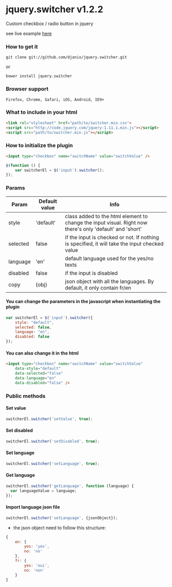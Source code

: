 jquery.switcher v1.2.2
===============

Custom checkbox / radio button in jquery

see live example [here](https://rawgit.com/djanix/jquery.switcher/master/index.html)

### How to get it

    git clone git://github.com/djanix/jquery.switcher.git

or

    bower install jquery.switcher

### Browser support
    Firefox, Chrome, Safari, iOS, Android, IE9+

### What to include in your html
```html
<link rel="stylesheet" href="path/to/switcher.min.css">
<script src="http://code.jquery.com/jquery-1.11.1.min.js"></script>
<script src="path/to/switcher.min.js"></script>
```

### How to initialize the plugin
```html
<input type="checkbox" name="switchName" value="switchValue" />
```

```javascript
$(function () {
    var switcherEl = $('input').switcher();
});
```

### Params

| Param         | Default value | Info                                                                                                     |
| ------------- | ------------- | ---------------------------------------------------------------------------------------------------------|
| style         | 'default'     | class added to the html element to change the input visual. Right now there's only 'default' and 'short' |
| selected      | false         | if the input is checked or not. If nothing is specified, it will take the input checked value            |
| language      | 'en'          | default language used for the yes/no texts                                                               |
| disabled      | false         | if the input is disabled                                                                                 |
| copy          | {obj}         | json object with all the languages. By default, it only contain fr/en                                    |

#### You can change the parameters in the javascript when instantiating the plugin

```javascript
var switcherEl = $('input').switcher({
    style: "default",
    selected: false,
    language: "en",
    disabled: false
});
```

#### You can also change it in the html

```html
<input type="checkbox" name="switchName" value="switchValue"
    data-style="default"
    data-selected="false"
    data-language="en"
    data-disabled="false" />
```

### Public methods

#### Set value
```javascript
switcherEl.switcher('setValue', true);
```

#### Set disabled
```javascript
switcherEl.switcher('setDisabled', true);
```

#### Set language
```javascript
switcherEl.switcher('setLanguage', true);
```

#### Get language
```javascript
switcherEl.switcher('getLanguage', function (language) {
  var languageValue = language;
});
```

#### Import language json file
```javascript
switcherEl.switcher('setLanguage', {jsonObject});
```

* the json object need to follow this structure:
```javascript
{
    en: {
        yes: 'yes',
        no: 'no'
    },
    fr: {
        yes: 'oui',
        no: 'non'
    }
}
```
